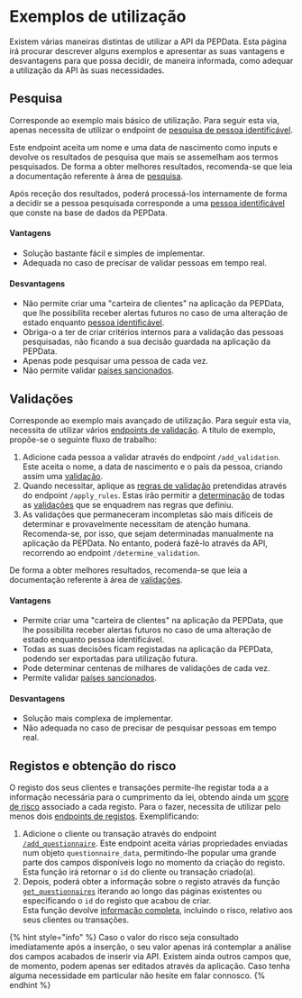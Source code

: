 # Exemplos de utilização

Existem várias maneiras distintas de utilizar a API da PEPData. Esta página irá procurar descrever alguns exemplos e apresentar as suas vantagens e desvantagens para que possa decidir, de maneira informada, como adequar a utilização da API às suas necessidades.

## Pesquisa

Corresponde ao exemplo mais básico de utilização. Para seguir esta via, apenas necessita de utilizar o endpoint de [pesquisa de pessoa identificável](pesquisa.md#pesquisa-de-pessoa-identificavel).&#x20;

Este endpoint aceita um nome e uma data de nascimento como inputs e devolve os resultados de pesquisa que mais se assemelham aos termos pesquisados. De forma a obter melhores resultados, recomenda-se que leia a documentação referente à área de [pesquisa](../a-aplicacao/pesquisa.md).

Após receção dos resultados, poderá processá-los internamente de forma a decidir se a pessoa pesquisada corresponde a uma [pessoa identificável](../glossario/glossario-aplicacao.md#pessoa-identificavel) que conste na base de dados da PEPData.

#### Vantagens

* Solução bastante fácil e simples de implementar.
* Adequada no caso de precisar de validar pessoas em tempo real.

#### Desvantagens

* Não permite criar uma "carteira de clientes" na aplicação da PEPData, que lhe possibilita receber alertas futuros no caso de uma alteração de estado enquanto [pessoa identificável](../glossario/glossario-aplicacao.md#pessoa-identificavel). &#x20;
* Obriga-o a ter de criar critérios internos para a validação das pessoas pesquisadas, não ficando a sua decisão guardada na aplicação da PEPData.
* Apenas pode pesquisar uma pessoa de cada vez.
* Não permite validar [países sancionados](../glossario/glossario-aplicacao.md#pais-sancionado).

## Validações

Corresponde ao exemplo mais avançado de utilização. Para seguir esta via, necessita de utilizar vários [endpoints de validação](validacoes.md). A título de exemplo, propõe-se o seguinte fluxo de trabalho:

1. Adicione cada pessoa a validar através do endpoint `/add_validation`. Este aceita o nome, a data de nascimento e o país da pessoa, criando assim uma [validação](../glossario/glossario-aplicacao.md#validacao).&#x20;
2. Quando necessitar, aplique as [regras de validação](../a-aplicacao/validacoes/aplicacao-de-regras.md#regras-de-validacao) pretendidas através do endpoint `/apply_rules`. Estas irão permitir a [determinação](../a-aplicacao/validacoes/#adicao-e-determinacao-de-validacoes) de todas as [validações](../glossario/glossario-aplicacao.md#validacao) que se enquadrem nas regras que definiu.
3. As validações que permaneceram incompletas são mais difíceis de determinar e provavelmente necessitam de atenção humana. Recomenda-se, por isso, que sejam determinadas manualmente na aplicação da PEPData. No entanto, poderá fazê-lo através da API, recorrendo ao endpoint `/determine_validation`.

De forma a obter melhores resultados, recomenda-se que leia a documentação referente à área de [validações](../a-aplicacao/validacoes/).

#### Vantagens

* Permite criar uma "carteira de clientes" na aplicação da PEPData, que lhe possibilita receber alertas futuros no caso de uma alteração de estado enquanto pessoa identificável. &#x20;
* Todas as suas decisões ficam registadas na aplicação da PEPData, podendo ser exportadas para utilização futura.
* Pode determinar centenas de milhares de validações de cada vez.
* Permite validar [países sancionados](../glossario/glossario-aplicacao.md#pais-sancionado).

#### Desvantagens

* Solução mais complexa de implementar.
* Não adequada no caso de precisar de pesquisar pessoas em tempo real.

## Registos e obtenção do risco

O registo dos seus clientes e transações permite-lhe registar toda a a informação necessária para o cumprimento da lei, obtendo ainda um [score de risco](../a-aplicacao/customer-registrations/categorizacao-do-risco-de-pessoas-singulares-coletivas.md) associado a cada registo. Para o fazer, necessita de utilizar pelo menos dois [endpoints de registos](registrations.md). Exemplificando:

1. Adicione o cliente ou transação através do endpoint [`/add_questionnaire`](registrations.md#adicao-de-um-registo). Este endpoint aceita várias propriedades enviadas num objeto `questionnaire_data`, permitindo-lhe popular uma grande parte dos campos disponíveis logo no momento da criação do registo.\
   Esta função irá retornar o `id` do cliente ou transação criado(a).
2. Depois, poderá obter a informação sobre o registo através da função [`get_questionnaires`](registrations.md#obter-registos) iterando ao longo das páginas existentes ou especificando o `id` do registo que acabou de criar.\
   Esta função devolve [informação completa](registrations.md#legenda), incluindo o risco, relativo aos seus clientes ou transações.

{% hint style="info" %}
Caso o valor do risco seja consultado imediatamente após a inserção, o seu valor apenas irá contemplar a análise dos campos acabados de inserir via API. Existem ainda outros campos que, de momento, podem apenas ser editados através da aplicação. Caso tenha alguma necessidade em particular não hesite em falar connosco.
{% endhint %}
